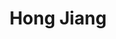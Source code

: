 ---
title: "Hong Jiang"
presenter_id: hong_jiang
layout: member_all_presentations
permalink: /member_full_publications/:presenter_id/
---